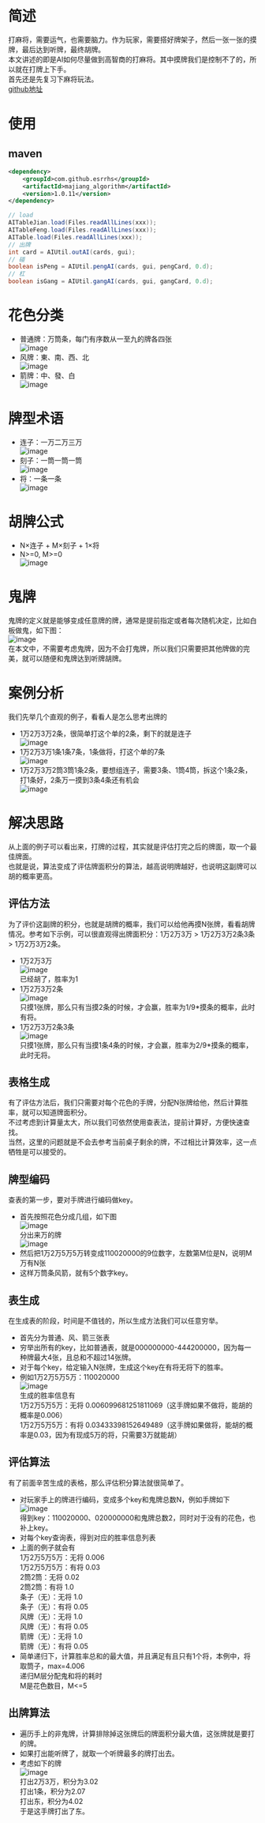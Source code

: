 # 简述
打麻将，需要运气，也需要脑力。作为玩家，需要搭好牌架子，然后一张一张的摸牌，最后达到听牌，最终胡牌。<br />
本文讲述的即是AI如何尽量做到高智商的打麻将。其中摸牌我们是控制不了的，所以就在打牌上下手。<br />
首先还是先复习下麻将玩法。<br />
[github地址](https://github.com/esrrhs/majiang_algorithm)

# 使用
## maven
``` xml
<dependency>
    <groupId>com.github.esrrhs</groupId>
    <artifactId>majiang_algorithm</artifactId>
    <version>1.0.11</version>
</dependency>
```
``` java
// load
AITableJian.load(Files.readAllLines(xxx));
AITableFeng.load(Files.readAllLines(xxx));
AITable.load(Files.readAllLines(xxx));
// 出牌
int card = AIUtil.outAI(cards, gui);
// 碰
boolean isPeng = AIUtil.pengAI(cards, gui, pengCard, 0.d);
// 杠
boolean isGang = AIUtil.gangAI(cards, gui, gangCard, 0.d);
```

# 花色分类
- 普通牌：万筒条，每门有序数从一至九的牌各四张<br />
![image](https://github.com/esrrhs/majiang_algorithm/raw/master/img/wan.png)
- 风牌：東、南、西、北<br />
![image](https://github.com/esrrhs/majiang_algorithm/raw/master/img/feng.png)
- 箭牌：中、發、白<br />
![image](https://github.com/esrrhs/majiang_algorithm/raw/master/img/jian.png)


# 牌型术语
- 连子：一万二万三万<br />
![image](https://github.com/esrrhs/majiang_algorithm/raw/master/img/lianzi.png)
- 刻子：一筒一筒一筒<br />
![image](https://github.com/esrrhs/majiang_algorithm/raw/master/img/kezi.png)
- 将：一条一条<br />
![image](https://github.com/esrrhs/majiang_algorithm/raw/master/img/jiang.png)


# 胡牌公式
- N×连子 + M×刻子 + 1×将
- N>=0, M>=0<br />
![image](https://github.com/esrrhs/majiang_algorithm/raw/master/img/hu.png)

# 鬼牌
鬼牌的定义就是能够变成任意牌的牌，通常是提前指定或者每次随机决定，比如白板做鬼，如下图：<br />
![image](https://github.com/esrrhs/majiang_algorithm/raw/master/img/gui.png)<br />
在本文中，不需要考虑鬼牌，因为不会打鬼牌，所以我们只需要把其他牌做的完美，就可以随便和鬼牌达到听牌胡牌。

# 案例分析
我们先举几个直观的例子，看看人是怎么思考出牌的
- 1万2万3万2条，很简单打这个单的2条，剩下的就是连子<br />
![image](https://github.com/esrrhs/majiang_algorithm/raw/master/img/ai1.png)
- 1万2万3万1条1条7条，1条做将，打这个单的7条<br />
![image](https://github.com/esrrhs/majiang_algorithm/raw/master/img/ai2.png)
- 1万2万3万2筒3筒1条2条，要想组连子，需要3条、1筒4筒，拆这个1条2条，打1条好，2条万一摸到3条4条还有机会<br />
![image](https://github.com/esrrhs/majiang_algorithm/raw/master/img/ai3.png)


# 解决思路
从上面的例子可以看出来，打牌的过程，其实就是评估打完之后的牌面，取一个最佳牌面。<br  />
也就是说，算法变成了评估牌面积分的算法，越高说明牌越好，也说明这副牌可以胡的概率更高。<br />

## 评估方法
为了评价这副牌的积分，也就是胡牌的概率，我们可以给他再摸N张牌，看看胡牌情况。参考如下示例，可以很直观得出牌面积分：1万2万3万 > 1万2万3万2条3条 > 1万2万3万2条。
- 1万2万3万<br />
![image](https://github.com/esrrhs/majiang_algorithm/raw/master/img/ai4.png)<br />
已经胡了，胜率为1
- 1万2万3万2条<br />
![image](https://github.com/esrrhs/majiang_algorithm/raw/master/img/ai1.png)<br />
只摸1张牌，那么只有当摸2条的时候，才会赢，胜率为1/9*摸条的概率，此时有将。
- 1万2万3万2条3条<br />
![image](https://github.com/esrrhs/majiang_algorithm/raw/master/img/ai5.png)<br />
只摸1张牌，那么只有当摸1条4条的时候，才会赢，胜率为2/9*摸条的概率，此时无将。


## 表格生成
有了评估方法后，我们只需要对每个花色的手牌，分配N张牌给他，然后计算胜率，就可以知道牌面积分。<br />
不过考虑到计算量太大，所以我们可依然使用查表法，提前计算好，方便快速查找。<br />
当然，这里的问题就是不会去参考当前桌子剩余的牌，不过相比计算效率，这一点牺牲是可以接受的。

## 牌型编码
查表的第一步，要对手牌进行编码做key。
- 首先按照花色分成几组，如下图<br />
![image](https://github.com/esrrhs/majiang_algorithm/raw/master/img/bianmada.png)<br />分出来万的牌<br />
![image](https://github.com/esrrhs/majiang_algorithm/raw/master/img/bianma.png)
- 然后把1万2万5万5万转变成110020000的9位数字，左数第M位是N，说明M万有N张
- 这样万筒条风箭，就有5个数字key。

## 表生成
在生成表的阶段，时间是不值钱的，所以生成方法我们可以任意穷举。
- 首先分为普通、风、箭三张表
- 穷举出所有的key，比如普通表，就是000000000-444200000，因为每一种牌最大4张，且总和不超过14张牌。
- 对于每个key，给定输入N张牌，生成这个key在有将无将下的胜率。
- 例如1万2万5万5万：110020000<br />
![image](https://github.com/esrrhs/majiang_algorithm/raw/master/img/bianma.png)<br />
生成的胜率信息有
<br />1万2万5万5万：无将 0.006099681251811069（这手牌如果不做将，能胡的概率是0.006）
<br />1万2万5万5万：有将 0.03433398152649489（这手牌如果做将，能胡的概率是0.03，因为有现成5万的将，只需要3万就能胡）


## 评估算法
有了前面辛苦生成的表格，那么评估积分算法就很简单了。
- 对玩家手上的牌进行编码，变成多个key和鬼牌总数N，例如手牌如下<br />
![image](https://github.com/esrrhs/majiang_algorithm/raw/master/img/bianmada.png)<br />
得到key：110020000、020000000和鬼牌总数2，同时对于没有的花色，也补上key。
- 对每个key查询表，得到对应的胜率信息列表
- 上面的例子就会有<br />
1万2万5万5万：无将 0.006<br />
1万2万5万5万：有将 0.03<br />
2筒2筒：无将 0.02<br />
2筒2筒：有将 1.0<br />
条子（无）：无将 1.0<br />
条子（无）：有将 0.05<br />
风牌（无）：无将 1.0<br />
风牌（无）：有将 0.05<br />
箭牌（无）：无将 1.0<br />
箭牌（无）：有将 0.05<br />
- 简单递归下，计算胜率总和的最大值，并且满足有且只有1个将，本例中，将取筒子，max=4.006<br /> 递归M层分配鬼和将的耗时<br />
M是花色数目，M<=5

## 出牌算法
- 遍历手上的非鬼牌，计算排除掉这张牌后的牌面积分最大值，这张牌就是要打的牌。
- 如果打出能听牌了，就取一个听牌最多的牌打出去。
- 考虑如下的牌<br />
![image](https://github.com/esrrhs/majiang_algorithm/raw/master/img/ai6.png)<br />
打出2万3万，积分为3.02<br />
打出1条，积分为2.07<br />
打出东，积分为4.02<br />
于是这手牌打出了东。
